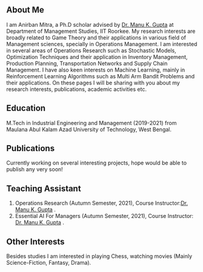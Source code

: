 ## About Me
I am Anirban Mitra, a Ph.D scholar advised by <a href = "https://manugupta-ai.com/" target="_blank">Dr. Manu K. Gupta</a> at Department of Management Studies, IIT Roorkee.
My research interests are broadly related to Game Theory and their applications in various field of Management sciences, specially in Operations Management.
I am interested in several areas of Operations Research such as Stochastic Models, Optimization Techniques and their application in Inventory Management, Production Planning, Transportation Networks and Supply Chain Management.
I have also keen interests on Machine Learning, mainly in Reinforcement Learning Algorithms such as Multi Arm Bandit Problems and their applications.
On these pages I will be sharing with you about my research interests, publications, academic activities etc.
## Education
M.Tech in Industrial Engineering and Management (2019-2021) from Maulana Abul Kalam Azad University of Technology, West Bengal.
## Publications
Currently working on several interesting projects, hope would be able to publish any very soon!
## Teaching Assistant
1. Operations Research (Autumn Semester, 2021), Course Instructor:<a href = "https://manugupta-ai.com/" target="_blank">Dr. Manu K. Gupta</a>  .
2. Essential AI For Managers (Autumn Semester, 2021), Course Instructor: <a href = "https://manugupta-ai.com/" target="_blank">Dr. Manu K. Gupta</a>    .

## Other Interests
Besides studies I am interested in playing Chess, watching movies (Mainly Science-Fiction, Fantasy, Drama).
